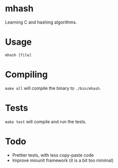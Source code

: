 # mhash
Learning C and hashing algorithms.

# Usage
`mhash [file]`

# Compiling
`make all` will compile the binary to `./bin/mhash`.

# Tests
`make test` will compile and run the tests.

# Todo
* Prettier tests, with less copy-paste code
* Improve minunit framework (it is a bit too minimal)